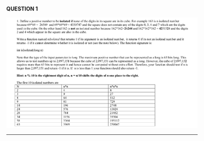 <b>QUESTION 1</b> <br>

 ![Question 1](images/isolated.png)

----------------------------------------------------------------------------------------------
